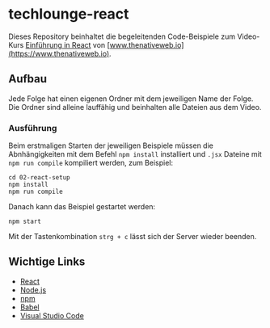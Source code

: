 # techlounge-react

Dieses Repository beinhaltet die begeleitenden Code-Beispiele zum Video-Kurs [Einführung in React](https://www.techlounge.io/react) von [www.thenativeweb.io](https://www.thenativeweb.io).

## Aufbau

Jede Folge hat einen eigenen Ordner mit dem jeweiligen Name der Folge. Die Ordner sind alleine lauffähig und beinhalten alle Dateien aus dem Video.

### Ausführung

Beim erstmaligen Starten der jeweiligen Beispiele müssen die Abnhängigkeiten mit dem Befehl `npm install` installiert und `.jsx` Dateine mit `npm run compile` kompiliert werden, zum Beispiel:

```shell
cd 02-react-setup
npm install
npm run compile
```

Danach kann das Beispiel gestartet werden:

```shell
npm start
```

Mit der Tastenkombination `strg + c` lässt sich der Server wieder beenden.

## Wichtige Links

- [React](https://reactjs.org/)
- [Node.js](https://nodejs.org)
- [npm](https://www.npmjs.com/)
- [Babel](https://babeljs.io/)
- [Visual Studio Code](https://code.visualstudio.com/)
